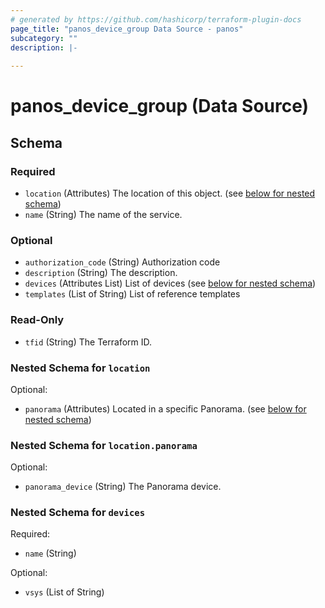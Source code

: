```yaml
---
# generated by https://github.com/hashicorp/terraform-plugin-docs
page_title: "panos_device_group Data Source - panos"
subcategory: ""
description: |-
  
---
```


# panos_device_group (Data Source)





<!-- schema generated by tfplugindocs -->
## Schema

### Required

- `location` (Attributes) The location of this object. (see [below for nested schema](#nestedatt--location))
- `name` (String) The name of the service.

### Optional

- `authorization_code` (String) Authorization code
- `description` (String) The description.
- `devices` (Attributes List) List of devices (see [below for nested schema](#nestedatt--devices))
- `templates` (List of String) List of reference templates

### Read-Only

- `tfid` (String) The Terraform ID.

<a id="nestedatt--location"></a>
### Nested Schema for `location`

Optional:

- `panorama` (Attributes) Located in a specific Panorama. (see [below for nested schema](#nestedatt--location--panorama))

<a id="nestedatt--location--panorama"></a>
### Nested Schema for `location.panorama`

Optional:

- `panorama_device` (String) The Panorama device.



<a id="nestedatt--devices"></a>
### Nested Schema for `devices`

Required:

- `name` (String)

Optional:

- `vsys` (List of String)
